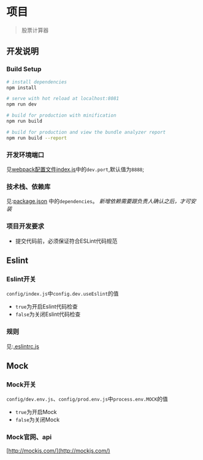# 项目

> 股票计算器

## 开发说明

### Build Setup

``` bash
# install dependencies
npm install

# serve with hot reload at localhost:8081
npm run dev

# build for production with minification
npm run build

# build for production and view the bundle analyzer report
npm run build --report
```

### 开发环境端口

见[webpack配置文件index.js](./config/index.js)中的`dev.port`,默认值为`8888`;

### 技术栈、依赖库

见:[package.json](./package.json) 中的`dependencies`。
_新增依赖需要跟负责人确认之后，才可安装_

### 项目开发要求

- 提交代码前，必须保证符合ESLint代码规范

## Eslint

### Eslint开关

`config/index.js`中`config.dev.useEslint`的值

- `true`为开启Eslint代码检查
- `false`为关闭Eslint代码检查

### 规则

见:[.eslintrc.js](./.eslintrc.js)

## Mock

### Mock开关

`config/dev.env.js`、`config/prod.env.js`中`process.env.MOCK`的值

- `true`为开启Mock
- `false`为关闭Mock

### Mock官网、api

[http://mockjs.com/](http://mockjs.com/)
